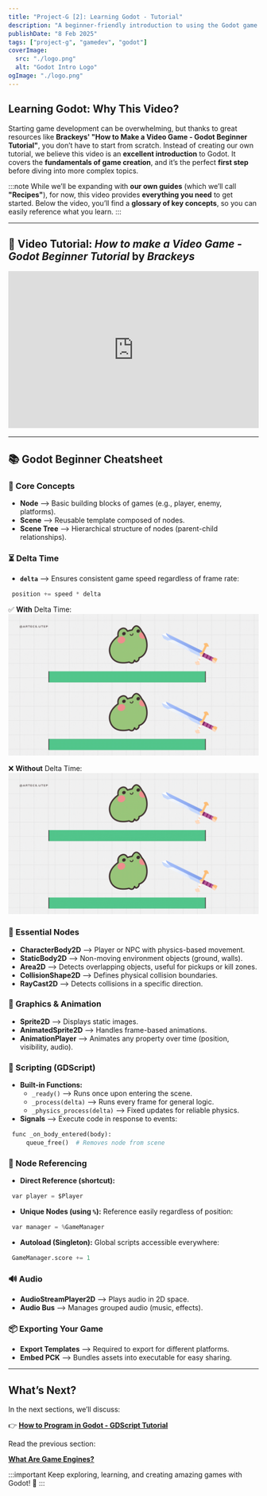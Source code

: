 ```yaml
---
title: "Project-G [2]: Learning Godot - Tutorial"
description: "A beginner-friendly introduction to using the Godot game engine, following Brackeys' tutorial."
publishDate: "8 Feb 2025"
tags: ["project-g", "gamedev", "godot"]
coverImage:
  src: "./logo.png"
  alt: "Godot Intro Logo"
ogImage: "./logo.png"
---
```


## Learning Godot: Why This Video?

Starting game development can be overwhelming, but thanks to great resources like **Brackeys' "How to Make a Video Game - Godot Beginner Tutorial"**, you don’t have to start from scratch. Instead of creating our own tutorial, we believe this video is an **excellent introduction** to Godot. It covers the **fundamentals of game creation**, and it’s the perfect **first step** before diving into more complex topics.

:::note
While we’ll be expanding with **our own guides** (which we’ll call **"Recipes"**), for now, this video provides **everything you need** to get started. Below the video, you’ll find a **glossary of key concepts**, so you can easily reference what you learn.
:::

---

## 🎥 Video Tutorial: _How to make a Video Game - Godot Beginner Tutorial_ by _Brackeys_

<iframe width="100%" height="315" 
    src="https://www.youtube.com/embed/https://www.youtube.com/watch?v=LOhfqjmasi0" 
    title="How to Make a Video Game - Godot Beginner Tutorial" 
    frameborder="0" 
    allow="accelerometer; autoplay; clipboard-write; encrypted-media; gyroscope; picture-in-picture" 
    allowfullscreen>
</iframe>

---

## 📚 Godot Beginner Cheatsheet

### 🚀 Core Concepts
- **Node** –> Basic building blocks of games (e.g., player, enemy, platforms).
- **Scene** –> Reusable template composed of nodes.
- **Scene Tree** –> Hierarchical structure of nodes (parent-child relationships).

### ⏳ Delta Time
- **`delta`** –> Ensures consistent game speed regardless of frame rate:
 ```python title="file.gd"
  position += speed * delta
  ```

✅ **With** Delta Time:
![1](./1.gif)

❌ **Without** Delta Time:
![2](./2.gif)

### 🧩 Essential Nodes
- **CharacterBody2D** –> Player or NPC with physics-based movement.
- **StaticBody2D** –> Non-moving environment objects (ground, walls).
- **Area2D** –> Detects overlapping objects, useful for pickups or kill zones.
- **CollisionShape2D** –> Defines physical collision boundaries.
- **RayCast2D** –> Detects collisions in a specific direction.

### 🎨 Graphics & Animation
- **Sprite2D** –> Displays static images.
- **AnimatedSprite2D** –> Handles frame-based animations.
- **AnimationPlayer** –> Animates any property over time (position, visibility, audio).

### 🎯 Scripting (GDScript)
- **Built-in Functions:**
  - `_ready()` –> Runs once upon entering the scene.
  - `_process(delta)` –> Runs every frame for general logic.
  - `_physics_process(delta)` –> Fixed updates for reliable physics.
- **Signals** –> Execute code in response to events:
 ```python title="file.gd"
  func _on_body_entered(body):
      queue_free()  # Removes node from scene
  ```

### 📍 Node Referencing
- **Direct Reference (shortcut):**
 ```python title="file.gd"
  var player = $Player
  ```
- **Unique Nodes (using `%`):** Reference easily regardless of position:
 ```python title="file.gd"
  var manager = %GameManager
  ```
- **Autoload (Singleton):** Global scripts accessible everywhere:
 ```python title="file.gd"
  GameManager.score += 1
  ```

### 🔊 Audio
- **AudioStreamPlayer2D** –> Plays audio in 2D space.
- **Audio Bus** –> Manages grouped audio (music, effects).

### 📦 Exporting Your Game
- **Export Templates** –> Required to export for different platforms.
- **Embed PCK** –> Bundles assets into executable for easy sharing.

---

## What’s Next?

In the next sections, we’ll discuss:

👉 **[How to Program in Godot - GDScript Tutorial](#)**

Read the previous section:

[**What Are Game Engines?**](https://www.artecs.org/posts/game-engines-intro/)

:::important
Keep exploring, learning, and creating amazing games with Godot! 🚀
:::

